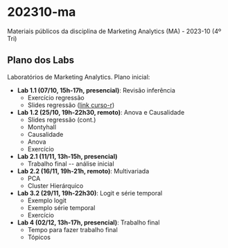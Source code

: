 # 202310-ma

Materiais públicos da disciplina de Marketing Analytics (MA) - 2023-10 (4º Tri)

## Plano dos Labs

Laboratórios de Marketing Analytics. Plano inicial:

- **Lab 1.1 (07/10, 15h-17h, presencial)**: Revisão inferência
  - Exercício regressão
  - Slides regressão ([link curso-r](https://curso-r.github.io/main-regressao-linear/slides/02-intro-regressao-linear.html#1))
- **Lab 1.2 (25/10, 19h-22h30, remoto)**: Anova e Causalidade
  - Slides regressão (cont.)
  - Montyhall
  - Causalidade
  - Anova
  - Exercício
- **Lab 2.1 (11/11, 13h-15h, presencial)**
  - Trabalho final -- análise inicial
- **Lab 2.2 (16/11, 19h-21h, remoto)**: Multivariada
  - PCA
  - Cluster Hierárquico
- **Lab 3.2 (29/11, 19h-22h30)**: Logit e série temporal
  - Exemplo logit
  - Exemplo série temporal
  - Exercício
- **Lab 4 (02/12, 13h-17h, presencial)**: Trabalho final
  - Tempo para fazer trabalho final
  - Tópicos

